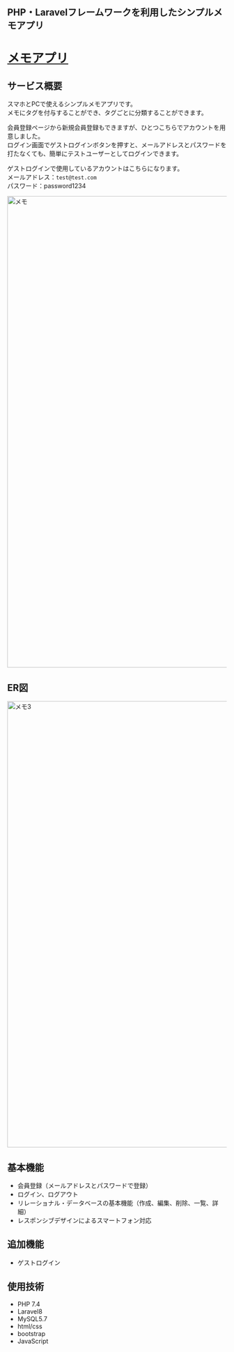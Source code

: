 ## PHP・Laravelフレームワークを利用したシンプルメモアプリ
# [メモアプリ](https://simple-memo0919.herokuapp.com/)
## サービス概要
スマホとPCで使えるシンプルメモアプリです。  
メモにタグを付与することができ、タグごとに分類することができます。

会員登録ページから新規会員登録もできますが、ひとつこちらでアカウントを用意しました。  
ログイン画面でゲストログインボタンを押すと、メールアドレスとパスワードを打たなくても、簡単にテストユーザーとしてログインできます。  

ゲストログインで使用しているアカウントはこちらになります。  
メールアドレス：`test@test.com`  
パスワード：password1234

<img width="1082" alt="メモ" src="https://user-images.githubusercontent.com/34031637/133964696-a546adfa-b24b-4b36-96fa-bd8e2875913f.png">

## ER図

<img width="1024" alt="メモ3" src="https://user-images.githubusercontent.com/34031637/133967750-0dd53efb-55ca-4669-9f14-4ba0be27a500.png">

## 基本機能
- 会員登録（メールアドレスとパスワードで登録）
- ログイン、ログアウト
- リレーショナル・データベースの基本機能（作成、編集、削除、一覧、詳細）
- レスポンシブデザインによるスマートフォン対応　　
## 追加機能
- ゲストログイン
## 使用技術
- PHP 7.4
- Laravel8
- MySQL5.7
- html/css
- bootstrap
- JavaScript
